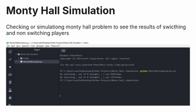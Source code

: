 # Monty Hall Simulation
 Checking or simulationg monty hall problem to see the results of swicthing and  non switching players
 
 ![](images/montyhall.jpg)
